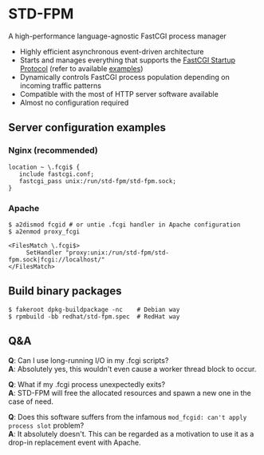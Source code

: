 STD-FPM
=============
A high-performance language-agnostic FastCGI process manager
* Highly efficient asynchronous event-driven architecture
* Starts and manages everything that supports the [FastCGI Startup Protocol](https://www.mit.edu/~yandros/doc/specs/fcgi-spec.html#S2.2) (refer to available [examples](/examples/))
* Dynamically controls FastCGI process population depending on incoming traffic patterns
* Compatible with the most of HTTP server software available
* Almost no configuration required

## Server configuration examples
### Nginx (recommended)
```nohighlight
location ~ \.fcgi$ {
   include fastcgi.conf;
   fastcgi_pass unix:/run/std-fpm/std-fpm.sock;
}
```
### Apache
```nohighlight
$ a2dismod fcgid # or untie .fcgi handler in Apache configuration
$ a2enmod proxy_fcgi
```
```nohighlight
<FilesMatch \.fcgi$>
     SetHandler "proxy:unix:/run/std-fpm/std-fpm.sock|fcgi://localhost/"
</FilesMatch>
```
## Build binary packages
```nohighlight
$ fakeroot dpkg-buildpackage -nc    # Debian way
$ rpmbuild -bb redhat/std-fpm.spec  # RedHat way
```
## Q&A
**Q**: Can I use long-running I/O in my .fcgi scripts?  
**A**: Absolutely yes, this wouldn't even cause a worker thread block to occur.

**Q**: What if my .fcgi process unexpectedly exits?   
**A**: STD-FPM will free the allocated resources and spawn a new one in the case of need.  

**Q**: Does this software suffers from the infamous ``mod_fcgid: can't apply process slot`` problem?  
**A**: It absolutely doesn't. This can be regarded as a motivation to use it as a drop-in replacement event with Apache.
